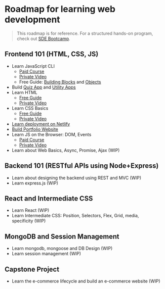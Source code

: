 # Roadmap for learning web development

> This roadmap is for reference. For a structured hands-on program, check out [SDE Bootcamp](https://workat.tech/programs/sde-bootcamp).

## Frontend 101 (HTML, CSS, JS)
- Learn JavaScript CLI
  - [Paid Course](https://workat.tech/courses/javascript-for-java-programmers-28uci2chro1b/)
  - [Private Video](https://www.youtube.com/watch?v=Oe5xV21JGPM)
  - Free Guide: [Building Blocks](https://developer.mozilla.org/en-US/docs/Learn/JavaScript/Building_blocks) and [Objects](https://developer.mozilla.org/en-US/docs/Learn/JavaScript/Objects)
- Build [Quiz App](https://workat.tech/courses/javascript-for-java-programmers-28uci2chro1b/final-assessment-ozcrivz3sex6/ukyl978dmwb1) and [Utility Apps](https://workat.tech/courses/javascript-for-java-programmers-28uci2chro1b/final-assessment-ozcrivz3sex6/3xv652lz4tdc)
- Learn HTML
  - [Free Guide](./learn-html.md)
  - [Private Video](https://www.youtube.com/watch?v=gwBcDSOSS3M&list=PLNKpgbhcZ9hjYEOjAwfXEMlAWPhGaYtzM&index=3&t=0s)
- Learn CSS Basics
  - [Free Guide](./learn-css-basics.md)
  - [Private Video](https://www.youtube.com/watch?v=gwBcDSOSS3M&list=PLNKpgbhcZ9hjYEOjAwfXEMlAWPhGaYtzM&index=3&t=10127s)
- [Learn deployment on Netlify](https://www.youtube.com/watch?v=4pomXPHbG2U)
- [Build Portfolio Website](https://workattech-gcnit.netlify.app)
- Learn JS on the Browser: DOM, Events
  - [Paid Course](https://workat.tech/courses/javascript-dom-and-events-f1a80gu35n1w)
  - [Private Video](https://www.youtube.com/watch?v=CiHqVBa-bPM&list=PLNKpgbhcZ9hjYEOjAwfXEMlAWPhGaYtzM&index=7)
- Learn about Web Basics, Async, Promise, Ajax (WIP)

## Backend 101 (RESTful APIs using Node+Express)
- Learn about designing the backend using REST and MVC (WIP)
- Learn express.js (WIP)

## React and Intermediate CSS
- Learn React (WIP)
- Learn Intermediate CSS: Position, Selectors, Flex, Grid, media, specificity (WIP)

## MongoDB and Session Management
- Learn mongodb, mongoose and DB Design (WIP)
- Learn session management (WIP)

## Capstone Project
- Learn the e-commerce lifecycle and build an e-commerce website (WIP)
